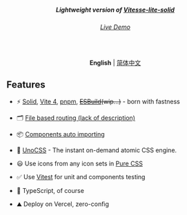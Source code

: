 <h5 align='center'>
<b>Lightweight version of <a href="https://github.com/nauxsript/vitesse-lite-solid">Vitesse-lite-solid</a></b>
</h5>

<h6 align='center'>
<a href="https://vitesse-lite-solid.vercel.app/">Live Demo</a>
</h6>

<br>

<p align='center'>
<b>English</b> | <a href="https://github.com/nauxsript/vitesse-lite-solid/blob/main/README.zh-CN.md">简体中文</a>
</p>

## Features

- ⚡️ [Solid](https://github.com/solidjs/solid), [Vite 4](https://github.com/vitejs/vite), [pnpm](https://pnpm.io/), ~~[ESBuild](https://github.com/evanw/esbuild)(wip...)~~ - born with fastness

- 🗂 [File based routing (lack of description)]()

- 📦 [Components auto importing](./src/components)

- 🎨 [UnoCSS](https://github.com/antfu/unocss) - The instant on-demand atomic CSS engine.

- 😃 Use icons from any icon sets in [Pure CSS](https://github.com/antfu/unocss/tree/main/packages/preset-icons)

- ✅ Use [Vitest](http://vitest.dev/) for unit and components testing

- 🦾 TypeScript, of course

- ️⛰️ Deploy on Vercel, zero-config
